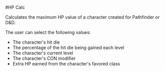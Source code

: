 #HP Calc

Calculates the maximum HP value of a character created for Pathfinder or D&D.

The user can select the following values:
* The character's hit die
* The percentage of the hit die being gained each level
* The character's current level
* The character's CON modifier
* Extra HP earned from the character's favored class
